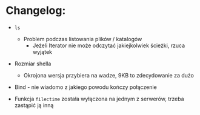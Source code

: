 Changelog:
==========

*	`ls`
	*	Problem podczas listowania plików / katalogów
		*	Jeżeli Iterator nie może odczytać jakiejkolwiek ścieżki, rzuca wyjątek

*	Rozmiar shella
	*	Okrojona wersja przybiera na wadze, 9KB to zdecydowanie za dużo

*	Bind - nie wiadomo z jakiego powodu kończy połączenie

*	Funkcja `filectime` została wyłączona na jednym z serwerów, trzeba zastąpić ją inną